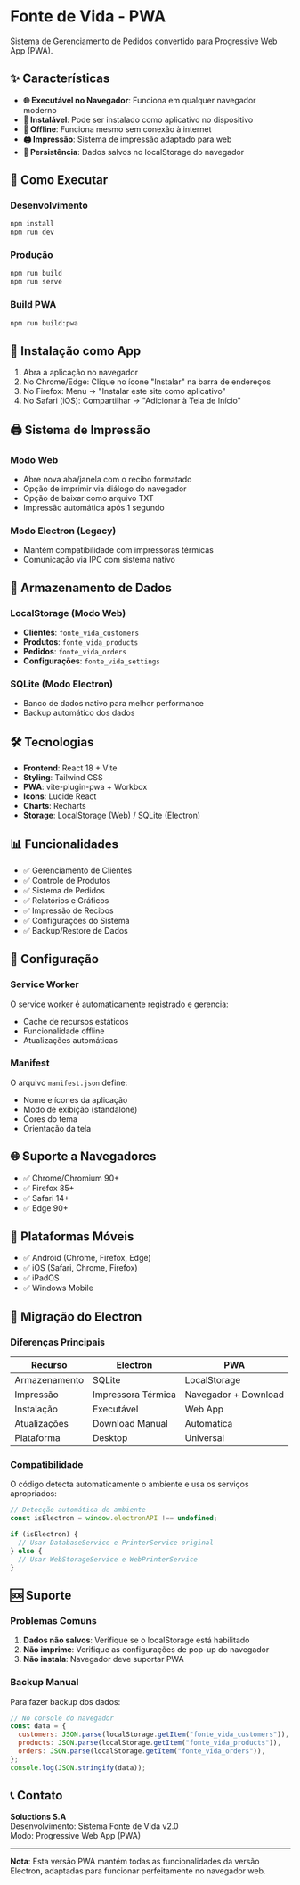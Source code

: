 # Fonte de Vida - PWA

Sistema de Gerenciamento de Pedidos convertido para Progressive Web App (PWA).

## ✨ Características

- **🌐 Executável no Navegador**: Funciona em qualquer navegador moderno
- **📱 Instalável**: Pode ser instalado como aplicativo no dispositivo
- **💾 Offline**: Funciona mesmo sem conexão à internet
- **🖨️ Impressão**: Sistema de impressão adaptado para web
- **💽 Persistência**: Dados salvos no localStorage do navegador

## 🚀 Como Executar

### Desenvolvimento

```bash
npm install
npm run dev
```

### Produção

```bash
npm run build
npm run serve
```

### Build PWA

```bash
npm run build:pwa
```

## 📱 Instalação como App

1. Abra a aplicação no navegador
2. No Chrome/Edge: Clique no ícone "Instalar" na barra de endereços
3. No Firefox: Menu → "Instalar este site como aplicativo"
4. No Safari (iOS): Compartilhar → "Adicionar à Tela de Início"

## 🖨️ Sistema de Impressão

### Modo Web

- Abre nova aba/janela com o recibo formatado
- Opção de imprimir via diálogo do navegador
- Opção de baixar como arquivo TXT
- Impressão automática após 1 segundo

### Modo Electron (Legacy)

- Mantém compatibilidade com impressoras térmicas
- Comunicação via IPC com sistema nativo

## 💾 Armazenamento de Dados

### LocalStorage (Modo Web)

- **Clientes**: `fonte_vida_customers`
- **Produtos**: `fonte_vida_products`
- **Pedidos**: `fonte_vida_orders`
- **Configurações**: `fonte_vida_settings`

### SQLite (Modo Electron)

- Banco de dados nativo para melhor performance
- Backup automático dos dados

## 🛠️ Tecnologias

- **Frontend**: React 18 + Vite
- **Styling**: Tailwind CSS
- **PWA**: vite-plugin-pwa + Workbox
- **Icons**: Lucide React
- **Charts**: Recharts
- **Storage**: LocalStorage (Web) / SQLite (Electron)

## 📊 Funcionalidades

- ✅ Gerenciamento de Clientes
- ✅ Controle de Produtos
- ✅ Sistema de Pedidos
- ✅ Relatórios e Gráficos
- ✅ Impressão de Recibos
- ✅ Configurações do Sistema
- ✅ Backup/Restore de Dados

## 🔧 Configuração

### Service Worker

O service worker é automaticamente registrado e gerencia:

- Cache de recursos estáticos
- Funcionalidade offline
- Atualizações automáticas

### Manifest

O arquivo `manifest.json` define:

- Nome e ícones da aplicação
- Modo de exibição (standalone)
- Cores do tema
- Orientação da tela

## 🌐 Suporte a Navegadores

- ✅ Chrome/Chromium 90+
- ✅ Firefox 85+
- ✅ Safari 14+
- ✅ Edge 90+

## 📱 Plataformas Móveis

- ✅ Android (Chrome, Firefox, Edge)
- ✅ iOS (Safari, Chrome, Firefox)
- ✅ iPadOS
- ✅ Windows Mobile

## 🔄 Migração do Electron

### Diferenças Principais

| Recurso       | Electron           | PWA                  |
| ------------- | ------------------ | -------------------- |
| Armazenamento | SQLite             | LocalStorage         |
| Impressão     | Impressora Térmica | Navegador + Download |
| Instalação    | Executável         | Web App              |
| Atualizações  | Download Manual    | Automática           |
| Plataforma    | Desktop            | Universal            |

### Compatibilidade

O código detecta automaticamente o ambiente e usa os serviços apropriados:

```javascript
// Detecção automática de ambiente
const isElectron = window.electronAPI !== undefined;

if (isElectron) {
  // Usar DatabaseService e PrinterService original
} else {
  // Usar WebStorageService e WebPrinterService
}
```

## 🆘 Suporte

### Problemas Comuns

1. **Dados não salvos**: Verifique se o localStorage está habilitado
2. **Não imprime**: Verifique as configurações de pop-up do navegador
3. **Não instala**: Navegador deve suportar PWA

### Backup Manual

Para fazer backup dos dados:

```javascript
// No console do navegador
const data = {
  customers: JSON.parse(localStorage.getItem("fonte_vida_customers")),
  products: JSON.parse(localStorage.getItem("fonte_vida_products")),
  orders: JSON.parse(localStorage.getItem("fonte_vida_orders")),
};
console.log(JSON.stringify(data));
```

## 📞 Contato

**Soluctions S.A**  
Desenvolvimento: Sistema Fonte de Vida v2.0  
Modo: Progressive Web App (PWA)

---

**Nota**: Esta versão PWA mantém todas as funcionalidades da versão Electron, adaptadas para funcionar perfeitamente no navegador web.
